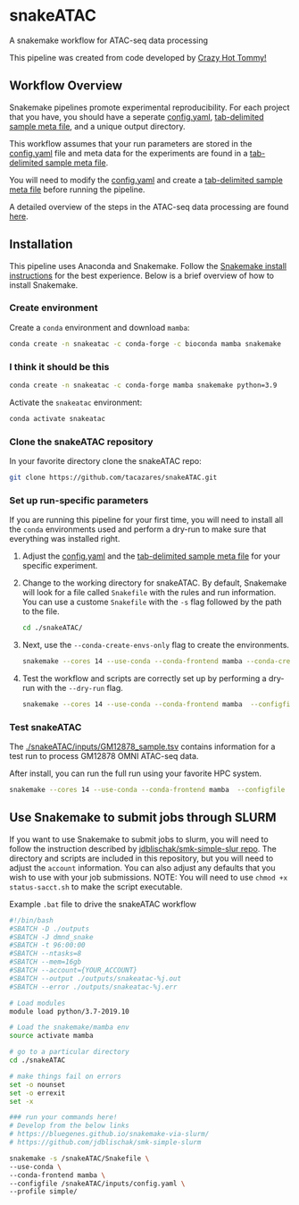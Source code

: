 # snakeATAC

A snakemake workflow for ATAC-seq data processing

This pipeline was created from code developed by [Crazy Hot Tommy!](https://github.com/crazyhottommy?tab=repositories)

## Workflow Overview

Snakemake pipelines promote experimental reproducibility. For each project that you have, you should have a seperate [config.yaml](docs/config_yaml.md), [tab-delimited sample meta file](docs/meta_file.md), and a unique output directory.

This workflow assumes that your run parameters are stored in the [config.yaml](docs/config_yaml.md) file and meta data for the experiments are found in a [tab-delimited sample meta file](docs/meta_file.md).

You will need to modify the [config.yaml](docs/config_yaml.md) and create a [tab-delimited sample meta file](docs/meta_file.md) before running the pipeline.

A detailed overview of the steps in the ATAC-seq data processing are found [here](docs/ATAC_processing.md).

## Installation

This pipeline uses Anaconda and Snakemake. Follow the [Snakemake install instructions](https://snakemake.readthedocs.io/en/stable/getting_started/installation.html) for the best experience. Below is a brief overview of how to install Snakemake.

### Create environment

Create a `conda` environment and download `mamba`:

```bash
conda create -n snakeatac -c conda-forge -c bioconda mamba snakemake
```
### I think it should be this 
```bash
conda create -n snakeatac -c conda-forge mamba snakemake python=3.9
```

Activate the `snakeatac` environment:

```bash
conda activate snakeatac
```

### Clone the snakeATAC repository

In your favorite directory clone the snakeATAC repo:

```bash
git clone https://github.com/tacazares/snakeATAC.git
```

### Set up run-specific parameters

If you are running this pipeline for your first time, you will need to install all the `conda` environments used and perform a dry-run to make sure that everything was installed right.

1) Adjust the [config.yaml](docs/config_yaml.md) and the [tab-delimited sample meta file](docs/meta_file.md) for your specific experiment.

2) Change to the working directory for snakeATAC. By default, Snakemake will look for a file called `Snakefile` with the rules and run information. You can use a custome `Snakefile` with the `-s` flag followed by the path to the file.

   ```bash
   cd ./snakeATAC/
   ```

3) Next, use the `--conda-create-envs-only` flag to create the environments.

   ```bash
   snakemake --cores 14 --use-conda --conda-frontend mamba --conda-create-envs-only --configfile ./inputs/config.yaml
   ```

4) Test the workflow and scripts are correctly set up by performing a dry-run with the `--dry-run` flag.

   ```bash
   snakemake --cores 14 --use-conda --conda-frontend mamba  --configfile ./inputs/config.yaml --dry-run
   ```

### Test snakeATAC

The [./snakeATAC/inputs/GM12878_sample.tsv](./inputs/GM12878_sample.tsv) contains information for a test run to process GM12878 OMNI ATAC-seq data.

After install, you can run the full run using your favorite HPC system.

```bash
snakemake --cores 14 --use-conda --conda-frontend mamba  --configfile ./inputs/config.yaml
```

## Use Snakemake to submit jobs through SLURM

If you want to use Snakemake to submit jobs to slurm, you will need to follow the instruction described by [jdblischak/smk-simple-slur repo](https://github.com/jdblischak/smk-simple-slurm). The directory and scripts are included in this repository, but you will need to adjust the `account` information. You can also adjust any defaults that you wish to use with your job submissions. NOTE: You will need to use `chmod +x status-sacct.sh` to make the script executable.

Example `.bat` file to drive the snakeATAC workflow

```bash
#!/bin/bash
#SBATCH -D ./outputs
#SBATCH -J dmnd_snake 
#SBATCH -t 96:00:00
#SBATCH --ntasks=8
#SBATCH --mem=16gb
#SBATCH --account={YOUR_ACCOUNT}
#SBATCH --output ./outputs/snakeatac-%j.out
#SBATCH --error ./outputs/snakeatac-%j.err

# Load modules
module load python/3.7-2019.10

# Load the snakemake/mamba env
source activate mamba

# go to a particular directory
cd ./snakeATAC

# make things fail on errors
set -o nounset
set -o errexit
set -x

### run your commands here!
# Develop from the below links
# https://bluegenes.github.io/snakemake-via-slurm/
# https://github.com/jdblischak/smk-simple-slurm

snakemake -s /snakeATAC/Snakefile \
--use-conda \
--conda-frontend mamba \
--configfile /snakeATAC/inputs/config.yaml \
--profile simple/
```
